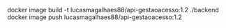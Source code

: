  docker image build -t lucasmagalhaes88/api-gestaoacesso:1.2 ./backend
 docker image push lucasmagalhaes88/api-gestaoacesso:1.2